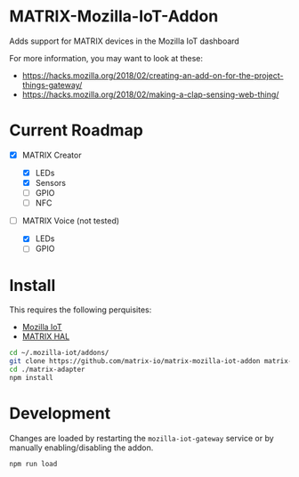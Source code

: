 # MATRIX-Mozilla-IoT-Addon

Adds support for MATRIX devices in the Mozilla IoT dashboard

For more information, you may want to look at these:

- https://hacks.mozilla.org/2018/02/creating-an-add-on-for-the-project-things-gateway/
- https://hacks.mozilla.org/2018/02/making-a-clap-sensing-web-thing/

# Current Roadmap

- [x] MATRIX Creator

  - [x] LEDs
  - [x] Sensors
  - [ ] GPIO
  - [ ] NFC

- [ ] MATRIX Voice (not tested)
  - [x] LEDs
  - [ ] GPIO

# Install

This requires the following perquisites:

- [Mozilla IoT](https://iot.mozilla.org/docs/gateway-getting-started-guide.html)
- [MATRIX HAL](https://matrix-io.github.io/matrix-documentation/matrix-hal/getting-started/installation-package/)

```bash
cd ~/.mozilla-iot/addons/
git clone https://github.com/matrix-io/matrix-mozilla-iot-addon matrix-adapter
cd ./matrix-adapter
npm install
```

# Development

Changes are loaded by restarting the `mozilla-iot-gateway` service or by manually enabling/disabling the addon.

```bash
npm run load
```
